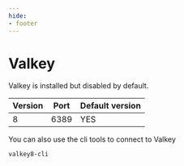 ```yaml
---
hide:
- footer
---
```


# Valkey

Valkey is installed but disabled by default.


| Version | Port | Default version |
|---------|------|-----------------|
| 8       | 6389 | YES             |


You can also use the cli tools to connect to Valkey

```bash
valkey8-cli
```
